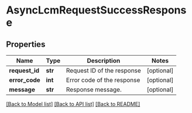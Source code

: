 # AsyncLcmRequestSuccessResponse

## Properties
Name | Type | Description | Notes
------------ | ------------- | ------------- | -------------
**request_id** | **str** | Request ID of the response | [optional] 
**error_code** | **int** | Error code of the response | [optional] 
**message** | **str** | Response message. | [optional] 

[[Back to Model list]](../README.md#documentation-for-models) [[Back to API list]](../README.md#documentation-for-api-endpoints) [[Back to README]](../README.md)

